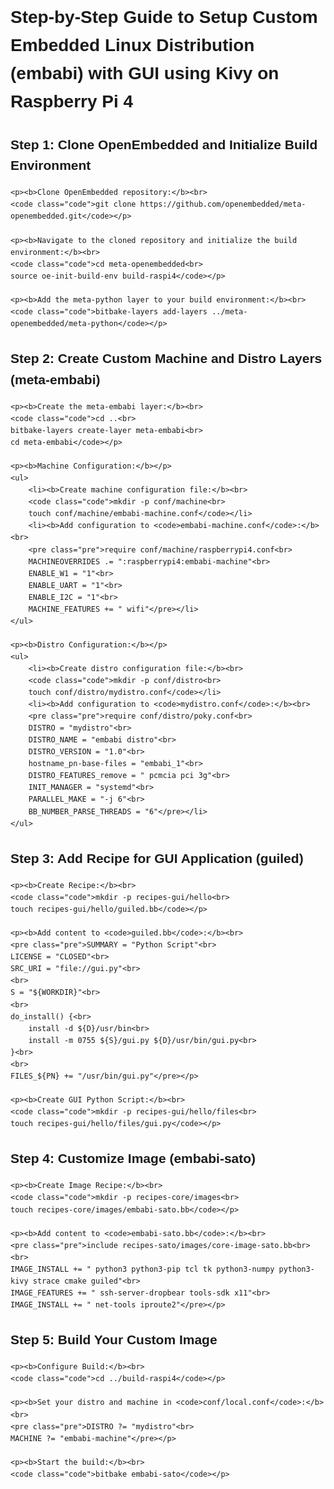 <!DOCTYPE html>
<html lang="en">
<head>
<meta charset="UTF-8">
<meta name="viewport" content="width=device-width, initial-scale=1.0">
<title>Setup Custom Embedded Linux Distribution (embabi) with GUI using Kivy on Raspberry Pi 4</title>
<style>
    body {
        font-family: Arial, sans-serif;
        line-height: 1.6;
    }
    .step {
        margin-bottom: 20px;
    }
    .code {
        display: block;
        background-color: #f0f0f0;
        padding: 10px;
        margin-top: 10px;
    }
    .pre {
        background-color: #f0f0f0;
        padding: 10px;
        white-space: pre-wrap;
    }
</style>
</head>
<body>

<h1>Step-by-Step Guide to Setup Custom Embedded Linux Distribution (embabi) with GUI using Kivy on Raspberry Pi 4</h1>

<div class="step">
    <h2>Step 1: Clone OpenEmbedded and Initialize Build Environment</h2>

    <p><b>Clone OpenEmbedded repository:</b><br>
    <code class="code">git clone https://github.com/openembedded/meta-openembedded.git</code></p>

    <p><b>Navigate to the cloned repository and initialize the build environment:</b><br>
    <code class="code">cd meta-openembedded<br>
    source oe-init-build-env build-raspi4</code></p>

    <p><b>Add the meta-python layer to your build environment:</b><br>
    <code class="code">bitbake-layers add-layers ../meta-openembedded/meta-python</code></p>
</div>

<div class="step">
    <h2>Step 2: Create Custom Machine and Distro Layers (meta-embabi)</h2>

    <p><b>Create the meta-embabi layer:</b><br>
    <code class="code">cd ..<br>
    bitbake-layers create-layer meta-embabi<br>
    cd meta-embabi</code></p>

    <p><b>Machine Configuration:</b></p>
    <ul>
        <li><b>Create machine configuration file:</b><br>
        <code class="code">mkdir -p conf/machine<br>
        touch conf/machine/embabi-machine.conf</code></li>
        <li><b>Add configuration to <code>embabi-machine.conf</code>:</b><br>
        <pre class="pre">require conf/machine/raspberrypi4.conf<br>
        MACHINEOVERRIDES .= ":raspberrypi4:embabi-machine"<br>
        ENABLE_W1 = "1"<br>
        ENABLE_UART = "1"<br>
        ENABLE_I2C = "1"<br>
        MACHINE_FEATURES += " wifi"</pre></li>
    </ul>

    <p><b>Distro Configuration:</b></p>
    <ul>
        <li><b>Create distro configuration file:</b><br>
        <code class="code">mkdir -p conf/distro<br>
        touch conf/distro/mydistro.conf</code></li>
        <li><b>Add configuration to <code>mydistro.conf</code>:</b><br>
        <pre class="pre">require conf/distro/poky.conf<br>
        DISTRO = "mydistro"<br>
        DISTRO_NAME = "embabi distro"<br>
        DISTRO_VERSION = "1.0"<br>
        hostname_pn-base-files = "embabi_1"<br>
        DISTRO_FEATURES_remove = " pcmcia pci 3g"<br>
        INIT_MANAGER = "systemd"<br>
        PARALLEL_MAKE = "-j 6"<br>
        BB_NUMBER_PARSE_THREADS = "6"</pre></li>
    </ul>
</div>

<div class="step">
    <h2>Step 3: Add Recipe for GUI Application (guiled)</h2>

    <p><b>Create Recipe:</b><br>
    <code class="code">mkdir -p recipes-gui/hello<br>
    touch recipes-gui/hello/guiled.bb</code></p>

    <p><b>Add content to <code>guiled.bb</code>:</b><br>
    <pre class="pre">SUMMARY = "Python Script"<br>
    LICENSE = "CLOSED"<br>
    SRC_URI = "file://gui.py"<br>
    <br>
    S = "${WORKDIR}"<br>
    <br>
    do_install() {<br>
        install -d ${D}/usr/bin<br>
        install -m 0755 ${S}/gui.py ${D}/usr/bin/gui.py<br>
    }<br>
    <br>
    FILES_${PN} += "/usr/bin/gui.py"</pre></p>

    <p><b>Create GUI Python Script:</b><br>
    <code class="code">mkdir -p recipes-gui/hello/files<br>
    touch recipes-gui/hello/files/gui.py</code></p>
</div>

<div class="step">
    <h2>Step 4: Customize Image (embabi-sato)</h2>

    <p><b>Create Image Recipe:</b><br>
    <code class="code">mkdir -p recipes-core/images<br>
    touch recipes-core/images/embabi-sato.bb</code></p>

    <p><b>Add content to <code>embabi-sato.bb</code>:</b><br>
    <pre class="pre">include recipes-sato/images/core-image-sato.bb<br>
    <br>
    IMAGE_INSTALL += " python3 python3-pip tcl tk python3-numpy python3-kivy strace cmake guiled"<br>
    IMAGE_FEATURES += " ssh-server-dropbear tools-sdk x11"<br>
    IMAGE_INSTALL += " net-tools iproute2"</pre></p>
</div>

<div class="step">
    <h2>Step 5: Build Your Custom Image</h2>

    <p><b>Configure Build:</b><br>
    <code class="code">cd ../build-raspi4</code></p>

    <p><b>Set your distro and machine in <code>conf/local.conf</code>:</b><br>
    <pre class="pre">DISTRO ?= "mydistro"<br>
    MACHINE ?= "embabi-machine"</pre></p>

    <p><b>Start the build:</b><br>
    <code class="code">bitbake embabi-sato</code></p>
</div>

</body>
</html>

